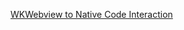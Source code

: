 [WKWebview to Native Code Interaction](https://www.innominds.com/blog/wkwebview-to-native-code-interaction)